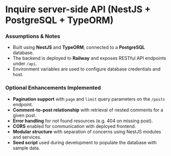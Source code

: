 # Inquire server-side API (NestJS + PostgreSQL + TypeORM)

### Assumptions & Notes

- Built using **NestJS** and **TypeORM**, connected to a **PostgreSQL** database.
- The backend is deployed to **Railway** and exposes RESTful API endpoints under `/api`.
- Environment variables are used to configure database credentials and host.

### Optional Enhancements Implemented

- **Pagination support** with `page` and `limit` query parameters on the `/posts` endpoint.
- **Comment-to-post relationship** with retrieval of nested comments for a given post.
- **Error handling** for not found resources (e.g. 404 on missing post).
- **CORS** enabled for communication with deployed frontend.
- **Modular structure** with separation of concerns using NestJS modules and services.
- **Seed script** used during development to populate the database with sample data.
